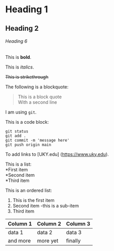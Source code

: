 # Heading 1

## Heading 2

###### Heading 6

This is **bold**.

This is *italics*.

~~This is strikethrough~~

The following is a blockquote:

> This is a block quote  
> With a second line

I am using `git`.

This is a code block:

```
git status
git add .
git commit -m 'message here'
git push origin main
```

To add links to [UKY.edu] (https://www.uky.edu).

This is a list:  
*First item  
*Second item  
*Third item  

This is an ordered list:
1. This is the first item
1. Second item
     -this is a sub-item
1. Third item

| Column 1 | Column 2 | Column 3|
|----------|----------|---------|
| data 1   | data 2   | data 3  |
| and more | more yet | finally |

